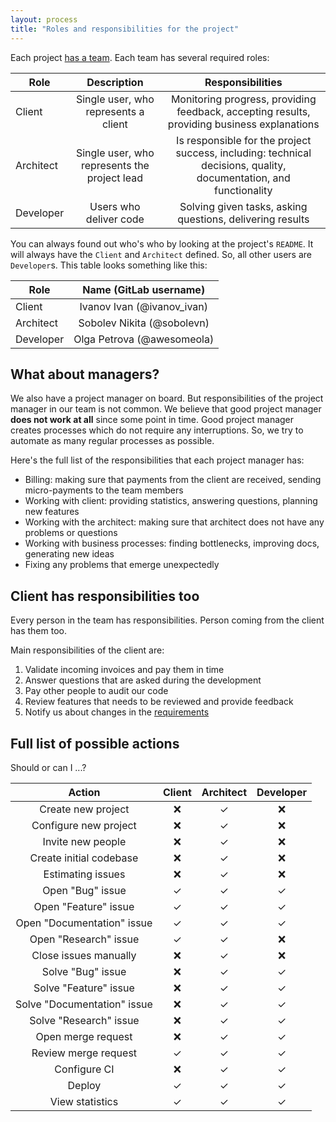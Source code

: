 ```yaml
---
layout: process
title: "Roles and responsibilities for the project"
---
```


Each project [has a team](/meta/rsdp/team-and-scaling).
Each team has several required roles:

| Role      | Description | Responsibilities |
|-----------|:-----------:|:----------------:|
|   Client  |Single user, who represents a client|Monitoring progress, providing feedback, accepting results, providing business explanations|
| Architect |Single user, who represents the project lead|Is responsible for the project success, including: technical decisions, quality, documentation, and functionality|
| Developer |Users who deliver code|Solving given tasks, asking questions, delivering results|

You can always found out who's who by looking at the project's `README`. It will always have the `Client` and `Architect` defined.
So, all other users are `Developer`s. This table looks something like this:

| Role      | Name (GitLab username) |
|-----------|:-----------:|
| Client    |Ivanov Ivan (@ivanov_ivan)|
| Architect |Sobolev Nikita (@sobolevn)|
| Developer |Olga Petrova (@awesomeola)|


## What about managers?

We also have a project manager on board. But responsibilities of the project
manager in our team is not common.
We believe that good project manager **does not work at all** since some point in time.
Good project manager creates processes which do not require any interruptions.
So, we try to automate as many regular processes as possible.

Here's the full list of the responsibilities that each project manager has:

- Billing: making sure that payments from the client are received, sending micro-payments to the team members
- Working with client: providing statistics, answering questions, planning new features
- Working with the architect: making sure that architect does not have any problems or questions
- Working with business processes: finding bottlenecks, improving docs, generating new ideas
- Fixing any problems that emerge unexpectedly


## Client has responsibilities too

Every person in the team has responsibilities. Person coming from the client
has them too.

Main responsibilities of the client are:

1. Validate incoming invoices and pay them in time
2. Answer questions that are asked during the development
3. Pay other people to audit our code
4. Review features that needs to be reviewed and provide feedback
5. Notify us about changes in the [requirements](/meta/rsdp/requirements-analysis/)


## Full list of possible actions

Should or can I ...?

| Action | Client | Architect | Developer |
|:------:|:------:|:---------:|:---------:|
|Create new project|❌|✓|❌|
|Configure new project|❌|✓|❌|
|Invite new people|❌|✓|❌|
|Create initial codebase|❌|✓|❌|
|Estimating issues|❌|✓|❌|
|Open "Bug" issue|✓|✓|✓|
|Open "Feature" issue|✓|✓|✓|
|Open "Documentation" issue|✓|✓|✓|
|Open "Research" issue|✓|✓|❌|
|Close issues manually|❌|✓|❌|
|Solve "Bug" issue|❌|✓|✓|
|Solve "Feature" issue|❌|✓|✓|
|Solve "Documentation" issue|❌|✓|✓|
|Solve "Research" issue|❌|✓|✓|
|Open merge request|❌|✓|✓|
|Review merge request|✓|✓|✓|
|Configure CI|❌|✓|✓|
|Deploy|✓|✓|✓|
|View statistics|✓|✓|✓|

